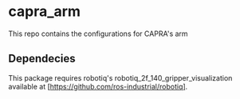 # capra_arm

This repo contains the configurations for CAPRA's arm

## Dependecies
This package requires robotiq's robotiq_2f_140_gripper_visualization available at [https://github.com/ros-industrial/robotiq].
